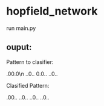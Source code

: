 # hopfield_network
run main.py

ouput:
--------

Pattern to clasifier:

.00.0\n
..0..
0.0..
..0..


Clasified Pattern:

.00..
..0..
..0..
..0..

